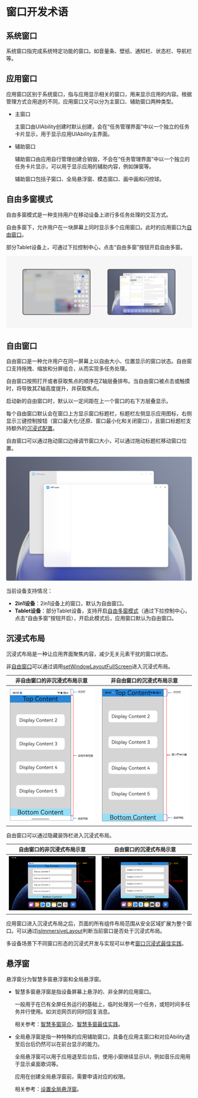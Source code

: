 # 窗口开发术语
<!--Kit: ArkUI-->
<!--Subsystem: Window-->
<!--Owner: @waterwin-->
<!--Designer: @nyankomiya-->
<!--Tester: @qinliwen0417-->
<!--Adviser: @ge-yafang-->

## 系统窗口

系统窗口指完成系统特定功能的窗口。如音量条、壁纸、通知栏、状态栏、导航栏等。

## 应用窗口

应用窗口区别于系统窗口，指与应用显示相关的窗口，用来显示应用的内容。根据管理方式合用途的不同，应用窗口又可以分为主窗口、辅助窗口两种类型。

- 主窗口

  主窗口由UIAbility创建时默认创建，会在“任务管理界面”中以一个独立的任务卡片显示，用于显示应用UIAbility主界面。

- 辅助窗口

  辅助窗口由应用自行管理创建合销毁，不会在“任务管理界面”中以一个独立的任务卡片显示，可以用于显示应用的辅助内容，例如弹窗等。

  辅助窗口包括子窗口、全局悬浮窗、模态窗口、画中画和闪控球。

## 自由多窗模式

自由多窗模式是一种支持用户在移动设备上进行多任务处理的交互方式。

自由多窗下，允许用户在一块屏幕上同时显示多个应用窗口。此时的应用窗口为[自由窗口](#自由窗口)。

部分Tablet设备上，可通过下拉控制中心，点击“自由多窗”按钮开启自由多窗。

![freeWindows](figures/freeWindows.png)

## 自由窗口

自由窗口是一种允许用户在同一屏幕上以自由大小、位置显示的窗口状态。自由窗口支持拖拽、缩放和分屏组合，从而实现多任务处理。

自由窗口按照打开或者获取焦点的顺序在Z轴层叠排布。当自由窗口被点击或触摸时，将导致其Z轴高度提升，并获取焦点。

启动新的自由窗口时，默认以一定间距在上一个窗口的右下方层叠显示。

每个自由窗口默认会在窗口上方显示窗口标题栏，标题栏左侧显示应用图标，右侧显示三键控制按钮（窗口最大化/还原、窗口最小化和关闭窗口），且窗口标题栏支持额外的[沉浸式配置](https://developer.huawei.com/consumer/cn/doc/best-practices/bpta-multi-device-window-immersive#section1477255312219)。

自由窗口可以通过拖动窗口边缘调节窗口大小，可以通过拖动标题栏移动窗口位置。

![freeformWindow](figures/freeformWindow.png)

当前设备支持情况：

-  **2in1设备**：2in1设备上的窗口，默认为自由窗口。
-  **Tablet设备**：部分Tablet设备，支持开启[自由多窗模式](#自由多窗模式)（通过下拉控制中心，点击“自由多窗”按钮开启），开启此模式后，应用窗口默认为自由窗口。

## 沉浸式布局

沉浸式布局是一种让应用界面聚焦内容，减少无关元素干扰的窗口状态。

非[自由窗口](#自由窗口)可以通过调用[setWindowLayoutFullScreen](../reference/apis-arkui/arkts-apis-window-Window.md#setwindowlayoutfullscreen9)进入沉浸式布局。

| 非自由窗口的非沉浸式布局示意                    | 非自由窗口的沉浸式布局示意               |
|----------------------------------------------|----------------------------------------|
| ![no-immersive](figures/no-immersive.png)    | ![immersive](figures/immersive.png)    |

自由窗口可以通过隐藏装饰栏进入沉浸式布局。

| 自由窗口的非沉浸式布局示意                      | 自由窗口的沉浸式布局示意                 |
|----------------------------------------------|----------------------------------------|
| ![freewindow-no-immersive](figures/freewindow-no-immersive.png)    | ![freewindow-immersive](figures/freewindow-immersive.png)    |

应用窗口进入沉浸式布局之后，页面的所有组件布局范围从安全区域扩展为整个窗口。可以通过[isImmersiveLayout](../reference/apis-arkui/arkts-apis-window-Window.md#isimmersivelayout20)判断当前窗口是否处于沉浸式布局。

多设备场景下不同窗口形态的沉浸式开发与实现可以参考[窗口沉浸式最佳实践](https://developer.huawei.com/consumer/cn/doc/best-practices/bpta-multi-device-window-immersive)。

## 悬浮窗

悬浮窗分为智慧多窗悬浮窗和全局悬浮窗。

- 智慧多窗悬浮窗是指设备屏幕上悬浮的、非全屏的应用窗口。

  一般用于在已有全屏任务运行的基础上，临时处理另一个任务，或短时间多任务并行使用。如浏览网页的同时回复消息。

  相关参考：[智慧多窗简介](https://developer.huawei.com/consumer/cn/doc/harmonyos-guides/multi-window-intro)、[智慧多窗最佳实践](https://developer.huawei.com/consumer/cn/doc/best-practices/bpta-multi-window-practice)。

- 全局悬浮窗是指一种特殊的应用辅助窗口，具备在应用主窗口和对应Ability退至后台后仍然可以在前台显示的能力。

  全局悬浮窗可以用于应用退至后台后，使用小窗继续显示UI，例如音乐应用用于显示桌面歌词等。

  应用在创建全局悬浮窗前，需要申请对应的权限。
  
  相关参考：[设置全局悬浮窗](application-window-stage.md#设置全局悬浮窗)。
